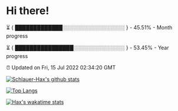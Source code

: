 # Hi there!

⏳ { █████████████░░░░░░░░░░░░░░░░░ } - 45.51% - Month progress

⏳ { ████████████████░░░░░░░░░░░░░░ } - 53.45% - Year progress

⏰ Updated on Fri, 15 Jul 2022 02:34:20 GMT


[![Schlauer-Hax's github stats](https://github-readme-stats.vercel.app/api?username=Schlauer-Hax&show_icons=true&theme=dark&count_private=true)](https://github.com/Schlauer-Hax)


[![Top Langs](https://github-readme-stats.vercel.app/api/top-langs/?username=Schlauer-Hax&layout=compact&theme=dark)](https://github.com/Schlauer-Hax?tab=repositories)


[![Hax's wakatime stats](https://github-readme-stats.vercel.app/api/wakatime?username=Hax&theme=dark)](https://wakatime.com/@Hax)

